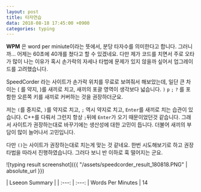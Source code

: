 ```yaml
---
layout: post
title: 타자연습
data: 2018-08-18 17:45:00 +0900
categories: typing
---
```

**WPM** 은 word per miniute이라는 뜻에서, 분당 타자수를 의미한다고 합니다. 그러니까... 어제는 60초에 40개를 쳤다고 할 수 있겠네요. 다만 제가 코드를 치면서 주로 오타가 많이 나는 이유가 혹시 손가락의 자세나 타법에 문제가 있지 않을까 싶어서 업그레이드를 고려했습니다.

SpeedCorder 라는 사이트가 손가락 위치를 무료로 보여줘서 해보았는데, 일단 큰 차이는 ( 를 약지, )를 새끼로 치고, 새끼의 포괄 영역이 생각보다 넓습니다. `)` `p` `;` `?` 를 포함한 오른쪽 키를 새끼로 커버하는 것을 권장하더군요.

저는 `(`를 중지로, `)`를 약지로 치고, `;` 역시 약지로 치고, `Enter`를 새끼로 치는 습관이 있습니다. C++를 다뤄서 그런지 항상 `;`뒤에 `Enter`가 오기 때문이었던것 같습니다. 그래서 사이트가 권장하는대로 바꾸기에는 생산성에 대한 고민이 듭니다. 더불어 새끼의 부담이 많이 늘어나서 고민입니다.

다만 `()`는 사이트가 권장하는대로 치는게 맞는 것 같네요. 한번 시도해보기로 하고 권장 타법을 따라서 진행하였습니다. 그러다 보니 반 이하로 훅 떨어지는 군요.

![typing result screenshot]({{ "/assets/speedcorder_result_180818.PNG" | absolute_url  }})

| Lseeon Summary |
| :---: | :---:
| Words Per Minutes | 14
